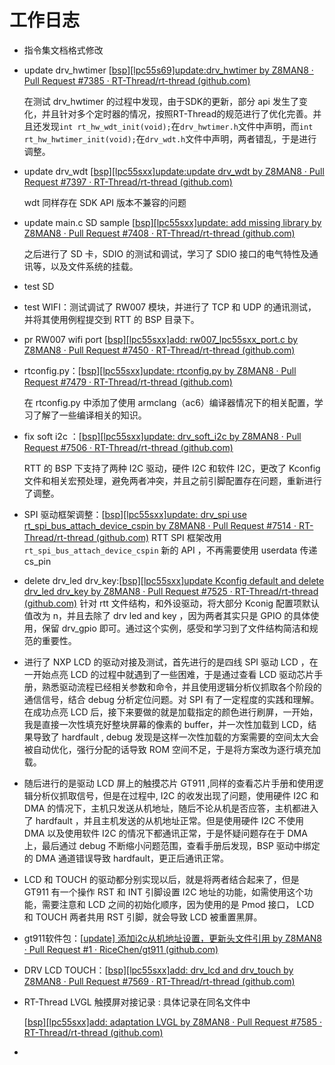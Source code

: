 # 工作日志

- 指令集文档格式修改

- update drv_hwtimer  [[bsp\][lpc55s69]update:drv_hwtimer by Z8MAN8 · Pull Request #7385 · RT-Thread/rt-thread (github.com)](https://github.com/RT-Thread/rt-thread/pull/7385)

  在测试 drv_hwtimer  的过程中发现，由于SDK的更新，部分 api 发生了变化，并且针对多个定时器的情况，按照RT-Thread的规范进行了优化完善。并且还发现`int rt_hw_wdt_init(void);`在`drv_hwtimer.h`文件中声明，而`int rt_hw_hwtimer_init(void);`在`drv_wdt.h`文件中声明，两者错乱，于是进行调整。

- update drv_wdt  [[bsp\][lpc55sxx]update:update drv_wdt by Z8MAN8 · Pull Request #7397 · RT-Thread/rt-thread (github.com)](https://github.com/RT-Thread/rt-thread/pull/7397)

  wdt 同样存在 SDK API 版本不兼容的问题

- update main.c SD sample  [[bsp\][lpc55sxx]update: add missing library by Z8MAN8 · Pull Request #7408 · RT-Thread/rt-thread (github.com)](https://github.com/RT-Thread/rt-thread/pull/7408)

  之后进行了 SD 卡，SDIO 的测试和调试，学习了 SDIO 接口的电气特性及通讯等，以及文件系统的挂载。

- test SD

- test WIFI：测试调试了 RW007 模块，并进行了 TCP 和 UDP 的通讯测试，并将其使用例程提交到 RTT 的 BSP 目录下。

- pr RW007 wifi port  [[bsp\][lpc55sxx]add: rw007_lpc55sxx_port.c by Z8MAN8 · Pull Request #7450 · RT-Thread/rt-thread (github.com)](https://github.com/RT-Thread/rt-thread/pull/7450)

- rtconfig.py：[[bsp\][lpc55sxx]update: rtconfig.py by Z8MAN8 · Pull Request #7479 · RT-Thread/rt-thread (github.com)](https://github.com/RT-Thread/rt-thread/pull/7479)

  在 rtconfig.py 中添加了使用 armclang（ac6）编译器情况下的相关配置，学习了解了一些编译相关的知识。

- fix soft i2c ：[[bsp\][lpc55sxx]update: drv_soft_i2c by Z8MAN8 · Pull Request #7506 · RT-Thread/rt-thread (github.com)](https://github.com/RT-Thread/rt-thread/pull/7506)

  RTT 的 BSP 下支持了两种 I2C 驱动，硬件 I2C 和软件 I2C，更改了 Kconfig 文件和相关宏预处理，避免两者冲突，并且之前引脚配置存在问题，重新进行了调整。

- SPI 驱动框架调整：[[bsp\][lpc55sxx]update: drv_spi use rt_spi_bus_attach_device_cspin by Z8MAN8 · Pull Request #7514 · RT-Thread/rt-thread (github.com)](https://github.com/RT-Thread/rt-thread/pull/7514)
  RTT SPI 框架改用 `rt_spi_bus_attach_device_cspin` 新的 API ，不再需要使用 userdata 传递 cs_pin

- delete drv_led drv_key:[[bsp\][lpc55sxx]update Kconfig default and delete drv_led drv_key by Z8MAN8 · Pull Request #7525 · RT-Thread/rt-thread (github.com)](https://github.com/RT-Thread/rt-thread/pull/7525)
  针对 rtt 文件结构，和外设驱动，将大部分 Kconig 配置项默认值改为 n，并且去除了 drv led and key ，因为两者其实只是 GPIO 的具体使用，保留 drv_gpio 即可。通过这个实例，感受和学习到了文件结构简洁和规范的重要性。

- 进行了 NXP LCD 的驱动对接及测试，首先进行的是四线 SPI 驱动 LCD ，在一开始点亮 LCD 的过程中就遇到了一些困难，于是通过查看 LCD 驱动芯片手册，熟悉驱动流程已经相关参数和命令，并且使用逻辑分析仪抓取各个阶段的通信信号，结合 debug 分析定位问题。对 SPI 有了一定程度的实践和理解。在成功点亮 LCD 后，接下来要做的就是加载指定的颜色进行刷屏，一开始，我是直接一次性填充好整块屏幕的像素的 buffer，并一次性加载到 LCD，结果导致了 hardfault , debug 发现是这样一次性加载的方案需要的空间太大会被自动优化，强行分配的话导致 ROM 空间不足，于是将方案改为逐行填充加载。

- 随后进行的是驱动 LCD 屏上的触摸芯片 GT911 ,同样的查看芯片手册和使用逻辑分析仪抓取信号，但是在过程中, I2C 的收发出现了问题，使用硬件 I2C 和 DMA 的情况下，主机只发送从机地址，随后不论从机是否应答，主机都进入了 hardfault ，并且主机发送的从机地址正常。但是使用硬件 I2C 不使用 DMA 以及使用软件 I2C 的情况下都通讯正常，于是怀疑问题存在于 DMA 上，最后通过 debug 不断缩小问题范围，查看手册后发现，BSP 驱动中绑定的 DMA 通道错误导致 hardfault，更正后通讯正常。 

- LCD 和 TOUCH 的驱动都分别实现以后，就是将两者结合起来了，但是 GT911 有一个操作 RST 和 INT 引脚设置 I2C 地址的功能，如需使用这个功能，需要注意和 LCD 之间的初始化顺序，因为使用的是 Pmod  接口， LCD
  和 TOUCH 两者共用 RST 引脚，就会导致 LCD 被重置黑屏。

- gt911软件包：[[update\] 添加i2c从机地址设置，更新头文件引用 by Z8MAN8 · Pull Request #1 · RiceChen/gt911 (github.com)](https://github.com/RiceChen/gt911/pull/1)

- DRV LCD TOUCH：[[bsp\][lpc55sxx]add: drv_lcd and drv_touch by Z8MAN8 · Pull Request #7569 · RT-Thread/rt-thread (github.com)](https://github.com/RT-Thread/rt-thread/pull/7569)

- RT-Thread LVGL 触摸屏对接记录 :  具体记录在同名文件中

  [[bsp\][lpc55sxx]add: adaptation LVGL by Z8MAN8 · Pull Request #7585 · RT-Thread/rt-thread (github.com)](https://github.com/RT-Thread/rt-thread/pull/7585)

- 